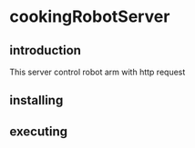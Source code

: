 # cookingRobotServer
## introduction
This server control robot arm with http request

## installing
## executing
